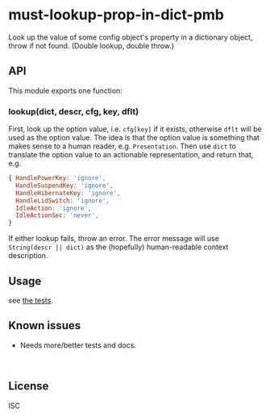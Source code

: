 ﻿
<!--#echo json="package.json" key="name" underline="=" -->
must-lookup-prop-in-dict-pmb
============================
<!--/#echo -->

<!--#echo json="package.json" key="description" -->
Look up the value of some config object&#39;s property in a dictionary object,
throw if not found. (Double lookup, double throw.)
<!--/#echo -->



API
---

This module exports one function:

### lookup(dict, descr, cfg, key, dflt)

First, look up the option value, i.e. `cfg[key]` if it exists,
otherwise `dflt` will be used as the option value.
The idea is that the option value is something that makes sense to a
human reader, e.g. `Presentation`.
Then use `dict` to translate the option value to an
actionable representation, and return that, e.g.

```javascript
{ HandlePowerKey: 'ignore',
  HandleSuspendKey: 'ignore',
  HandleHibernateKey: 'ignore',
  HandleLidSwitch: 'ignore',
  IdleAction: 'ignore',
  IdleActionSec: 'never',
}
```

If either lookup fails, throw an error.
The error message will use `String(descr || dict)` as the (hopefully)
human-readable context description.





Usage
-----

see [the tests](test/).


<!--#toc stop="scan" -->



Known issues
------------

* Needs more/better tests and docs.




&nbsp;


License
-------
<!--#echo json="package.json" key=".license" -->
ISC
<!--/#echo -->
